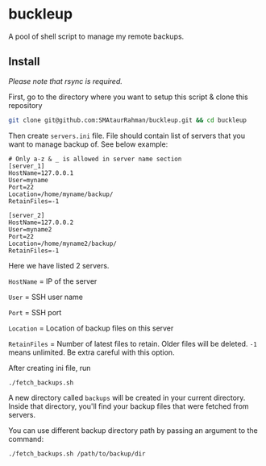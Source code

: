 
# buckleup

A pool of shell script to manage my remote backups.

## Install
 *Please note that rsync is required.*

First, go to the directory where you want to setup this script & clone this repository
``` bash
git clone git@github.com:SMAtaurRahman/buckleup.git && cd buckleup
```
Then create `servers.ini` file. File should contain list of servers that you want to manage backup of. See below example:
```
# Only a-z & _ is allowed in server name section
[server_1]
HostName=127.0.0.1
User=myname
Port=22
Location=/home/myname/backup/
RetainFiles=-1

[server_2]
HostName=127.0.0.2
User=myname2
Port=22
Location=/home/myname2/backup/
RetainFiles=-1
```
Here we have listed 2 servers.

`HostName` = IP of the server

`User` = SSH user name

`Port` = SSH port

`Location` = Location of backup files on this server

`RetainFiles` = Number of latest files to retain. Older files will be deleted. `-1` means unlimited. Be extra careful with this option.

After creating ini file, run
```
./fetch_backups.sh
```
A new directory called `backups` will be created in your current directory. Inside that directory, you'll find your backup files that were fetched from servers.

You can use different backup directory path by passing an argument to the command:
```
./fetch_backups.sh /path/to/backup/dir
```


